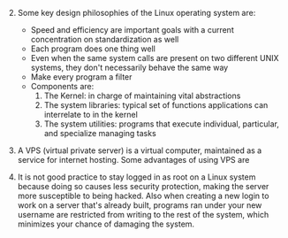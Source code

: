 2. Some key design philosophies of the Linux operating system are:
    - Speed and efficiency are important goals with a current concentration on standardization as well
    - Each program does one thing well
    - Even when the same system calls are present on two different UNIX systems, they don't necessarily behave the same way
    - Make every program a filter
    - Components are:
        1. The Kernel: in charge of maintaining vital abstractions
        2. The system libraries: typical set of functions applications can interrelate to in the kernel
        3. The system utilities: programs that execute individual, particular, and specialize managing tasks

3. A VPS (virtual private server) is a virtual computer, maintained as a service for internet hosting. Some advantages of using VPS are 


4. It is not good practice to stay logged in as root on a Linux system because doing so causes less security protection, making the server more susceptible to being hacked. Also when creating a new login to work on a server that's already built, programs ran under your new username are restricted from writing to the rest of the system, which minimizes your chance of damaging the system.